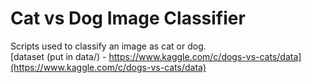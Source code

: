 # Cat vs Dog Image Classifier
Scripts used to classify an image as cat or dog.  
[dataset (put in data/) - https://www.kaggle.com/c/dogs-vs-cats/data](https://www.kaggle.com/c/dogs-vs-cats/data) 
